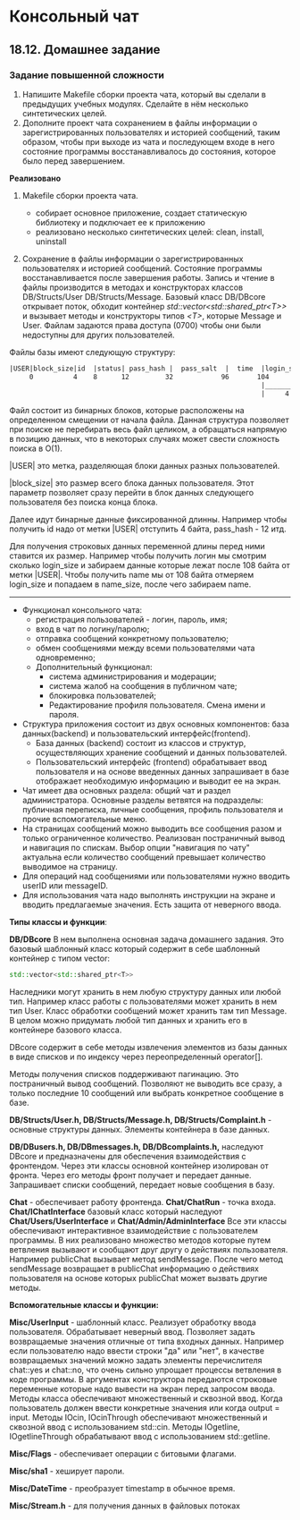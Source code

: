 # Консольный чат
## 18.12. Домашнее задание
### Задание повышенной сложности

1. Напишите Makefile сборки проекта чата, который вы сделали в предыдущих учебных модулях. Сделайте в нём несколько синтетических целей.
2. Дополните проект чата сохранением в файлы информации о зарегистрированных пользователях и историей сообщений, таким образом, чтобы при выходе из чата и последующем входе в него состояние программы восстанавливалось до состояния, которое было перед завершением.

**Реализовано**
1. Makefile сборки проекта чата. 
     -  собирает основное приложение, создает статическую библиотеку и подключает ее к приложению
     -  реализовано несколько синтетических целей: clean, install, uninstall

2. Сохранение в файлы информации о зарегистрированных пользователях и историей сообщений. Состояние программы восстанавливается после завершения работы. Запись и чтение в файлы производится в методах и конструкторах классов DB/Structs/User DB/Structs/Message. Базовый класс DB/DBcore открывает поток, обходит контейнер *std::vector\<std::shared_ptr\<T\>\>* и вызывает методы и конструкторы типов *\<T\>*, которые Message и User. Файлам задаются права доступа (0700) чтобы они были недоступны для других пользователей.

Файлы базы имеют следующую структуру:
```html
|USER|block_size|id  |status| pass_hash |  pass_salt  |  time  |login_size| login     |name_size|name|USER|block_size| ***
     0          4    8      12         32            96       104        108          ^
                                                               |__________|___________|
                                                               |     4  +  login_size | < получить name
```
Файл состоит из бинарных блоков, которые расположены на определенном смещении от начала файла. Данная структура позволяет при поиске не перебирать весь файл целиком, а обращаться напрямую в позицию данных, что в некоторых случаях может свести сложность поиска в O(1).

|USER| это метка, разделяющая блоки данных разных пользователей.

|block_size| это размер всего блока данных пользователя. Этот параметр позволяет сразу перейти в блок данных следующего пользователя без поиска конца блока. 

Далее идут бинарные данные фиксированной длинны. Например чтобы получить id надо от метки |USER| отступить 4 байта, pass_hash - 12 итд. 

Для получения строковых данных переменной длины перед ними ставится их размер. Например чтобы получить логин мы смотрим сколько login_size и забираем данные которые лежат после 108 байта от метки |USER|. Чтобы получить name мы от 108 байта отмеряем login_size и попадаем в name_size, после чего забираем name.

<hr>

- Функционал консольного чата:
    - регистрация пользователей - логин, пароль, имя;
    - вход в чат по логину/паролю;
    - отправка сообщений конкретному пользователю;
    - обмен сообщениями между всеми пользователями чата одновременно;
    - Дополнительный функционал:
      - система администрирования и модерации;
      - система жалоб на сообщения в публичном чате;
      - блокировка пользователей;
      - Редактирование профиля пользователя. Смена имени и пароля.
- Структура приложения состоит из двух основных компонентов: база данных(backend) и пользовательский интерфейс(frontend).
  - База данных (backend) состоит из классов и структур, осуществляющих хранение сообщений и данных пользователей. 
  - Пользовательский интерфейс (frontend) обрабатывает ввод пользователя и на основе введенных данных запрашивает в базе отображает необходимую информацию и выводит ее на экран.
- Чат имеет два основных раздела: общий чат и раздел администратора. Основные разделы ветвятся на подразделы: публичная переписка, личные сообщения, профиль пользователя и прочие вспомогательные меню.
- На страницах сообщений можно выводить все сообщения разом и только ограниченное количество. Реализован постраничный вывод и навигация по спискам. Выбор опции "навигация по чату" актуальна если количество сообщений превышает количество выводимое на страницу.
- Для операций над сообщениями или пользователями нужно вводить userID или messageID.
- Для использования чата надо выполнять инструкции на экране и вводить предлагаемые значения. Есть защита от неверного ввода.

**Типы классы и функции**:

**DB/DBcore** В нем выполнена основная задача домашнего задания. Это базовый шаблонный класс который содержит в себе шаблонный контейнер с типом vector:
```cpp
std::vector<std::shared_ptr<T>>
```
Наследники могут хранить в нем любую структуру данных или любой тип. Например класс работы с пользователями может хранить в нем тип User. Класс обработки сообщений может хранить там тип Message. В целом можно придумать любой тип данных и хранить его в контейнере базового класса.

DBcore содержит в себе методы извлечения элементов из базы данных в виде списков и по индексу через переопределенный operator[].

Методы получения списков поддерживают пагинацию. Это постраничный вывод сообщений. Позволяют не выводить все сразу, а только последние 10 сообщений или выбрать конкретное сообщение в базе.

**DB/Structs/User.h, DB/Structs/Message.h, DB/Structs/Complaint.h** - основные структуры данных. Элементы контейнера в базе данных.

**DB/DBusers.h, DB/DBmessages.h, DB/DBcomplaints.h,** наследуют DBcore и предназначены для обеспечения взаимодействия с фронтендом. Через эти классы основной контейнер изолирован от фронта. Через его методы фронт получает и передает данные. Запрашивает списки сообщений, передает новые сообщения в базу.

**Chat** - обеспечивает работу фронтенда.
**Chat/ChatRun** - точка входа.
**Chat/IChatInterface** базовый класс который наследуют **Chat/Users/UserInterface** и **Chat/Admin/AdminInterface**
Все эти классы обеспечивают интерактивное взаимодействие с пользователем программы. В них реализовано множество методов которые путем ветвления вызывают и сообщают друг другу о действиях пользователя. Например publicChat вызывает метод sendMessage. После чего метод sendMessage возвращает в publicChat информацию о действиях пользователя на основе которых publicChat может вызвать другие методы.

**Вспомогательные классы и функции:**

**Misc/UserInput** - шаблонный класс. Реализует обработку ввода пользователя. Обрабатывает неверный ввод. Позволяет задать возвращаемые значения отличные от типа входных данных. Например если пользователю надо ввести строки "да" или "нет", в качестве возвращаемых значений можно задать элементы перечислителя chat::yes и chat::no, что очень сильно упрощает процессы ветвления в коде программы. В аргументах конструктора передаются строковые переменные которые надо вывести на экран перед запросом ввода. Методы класса обеспечивают множественный и сквозной ввод. Когда пользователь должен ввести конкретные значения или когда output = input. Методы IOcin, IOcinThrough обеспечивают множественный и сквозной ввод с использованием std::cin. Методы IOgetline, IOgetlineThrough обрабатывают ввод с использованием std::getline.

**Misc/Flags** - обеспечивает операции с битовыми флагами. 

**Misc/sha1** - хеширует пароли.

**Misc/DateTime** - преобразует timestamp в обычное время.

**Misc/Stream.h** - для получения данных в файловых потоках